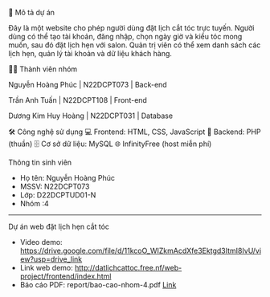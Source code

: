 📌 Mô tả dự án

Đây là một website cho phép người dùng đặt lịch cắt tóc trực tuyến. Người dùng có thể tạo tài khoản, đăng nhập, chọn ngày giờ và kiểu tóc mong muốn, sau đó đặt lịch hẹn với salon. Quản trị viên có thể xem danh sách các lịch hẹn, quản lý tài khoản và dữ liệu khách hàng.

🧑‍💻 Thành viên nhóm

Nguyễn Hoàng Phúc | N22DCPT073 | Back-end

Trần Anh Tuấn | N22DCPT108 | Front-end

Dương Kim Huy Hoàng | N22DCPT031 | Database

🛠️ Công nghệ sử dụng
💻 Frontend: HTML, CSS, JavaScript
🧠 Backend: PHP (thuần)
🗄️ Cơ sở dữ liệu: MySQL
🌐 InfinityFree (host miễn phí)

Thông tin sinh viên
- Họ tên: Nguyễn Hoàng Phúc
- MSSV: N22DCPT073
- Lớp: D22DCPTUD01-N
- Nhóm :4

---

Dự án web đặt lịch hẹn cắt tóc 
- Video demo: https://drive.google.com/file/d/11kcoO_WIZkmAcdXfe3Ektgd3ItmI8IvU/view?usp=drive_link
- Link web demo: http://datlichcattoc.free.nf/web-project/frontend/index.html
- Báo cáo PDF: report/bao-cao-nhom-4.pdf [Link](./report/bao-cao-nhom-4.pdf)


